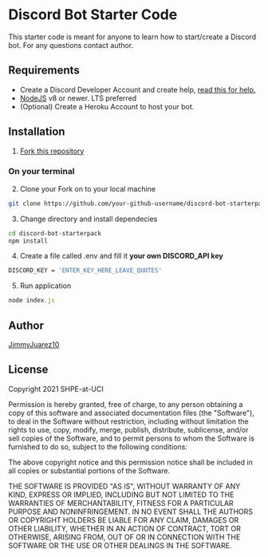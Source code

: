 # Discord Bot Starter Code
This starter code is meant for anyone to learn how to start/create a Discord bot. For any questions contact author.
## Requirements
* Create a Discord Developer Account and create help, [read this for help.](https://github.com/SHPE-at-UCI/discord-bot-starterpack/blob/main/DiscordAPI.md)
* [NodeJS](https://nodejs.org/en/) v8 or newer. LTS preferred
* (Optional) Create a Heroku Account to host your bot.

## Installation
1. [Fork this repository](https://github.com/SHPE-at-UCI/discord-bot-starterpack/fork)

### On your terminal
2. Clone your Fork on to your local machine
``` bash
git clone https://github.com/your-github-username/discord-bot-starterpack.git
```
3. Change directory and install dependecies
``` bash
cd discord-bot-starterpack
npm install
```
4. Create a file called .env and fill it **your own DISCORD_API key**
``` bash
DISCORD_KEY = 'ENTER_KEY_HERE_LEAVE_QUOTES'
```
5. Run application
``` javascript
node index.js
```
## Author
[JimmyJuarez10](https://github.com/JimmyJuarez10)

## License
Copyright 2021 SHPE-at-UCI

Permission is hereby granted, free of charge, to any person obtaining a copy of this software and associated documentation files (the "Software"), to deal in the Software without restriction, including without limitation the rights to use, copy, modify, merge, publish, distribute, sublicense, and/or sell copies of the Software, and to permit persons to whom the Software is furnished to do so, subject to the following conditions:

The above copyright notice and this permission notice shall be included in all copies or substantial portions of the Software.

THE SOFTWARE IS PROVIDED "AS IS", WITHOUT WARRANTY OF ANY KIND, EXPRESS OR IMPLIED, INCLUDING BUT NOT LIMITED TO THE WARRANTIES OF MERCHANTABILITY, FITNESS FOR A PARTICULAR PURPOSE AND NONINFRINGEMENT. IN NO EVENT SHALL THE AUTHORS OR COPYRIGHT HOLDERS BE LIABLE FOR ANY CLAIM, DAMAGES OR OTHER LIABILITY, WHETHER IN AN ACTION OF CONTRACT, TORT OR OTHERWISE, ARISING FROM, OUT OF OR IN CONNECTION WITH THE SOFTWARE OR THE USE OR OTHER DEALINGS IN THE SOFTWARE.
